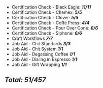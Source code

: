 <!-- - Bar Mixato Recipe Cards: ***30/30*** -->
- Certification Check - Black Eagle: ***11/11***
- Certification Check - Chemex: ***5/5***
- Certification Check - Clover: ***5/5***
- Certification Check - Coffe Press: ***4/4***
- Certification Check - Pour Over Cone: ***6/6***
- Certification Check - Siphone: ***6/6***
- Craft Workflows ***7/7***
- Job Aid - Chit Standards ***3/3***
- Job Aid - Chit System ***1/1***
- Job Aid - Degassing Coffee ***1/1***
- Job Aid - Dialing in Espresso ***1/1***
- Job Aid - Gift Wrapping ***1/1***

## ***Total: 51/457***